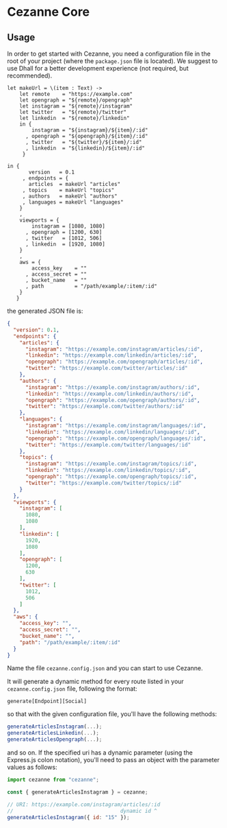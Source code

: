 # Cezanne Core

## Usage

In order to get started with Cezanne, you need a configuration file in the root of your project (where the `package.json` file is located).
We suggest to use Dhall for a better development experience (not required, but recommended).

```dhall
let makeUrl = \(item : Text) ->
    let remote    = "https://example.com"
    let opengraph = "${remote}/opengraph"
    let instagram = "${remote}/instagram"
    let twitter   = "${remote}/twitter"
    let linkedin  = "${remote}/linkedin"
	in {
        instagram = "${instagram}/${item}/:id"
      , opengraph = "${opengraph}/${item}/:id"
      , twitter   = "${twitter}/${item}/:id"
      , linkedin  = "${linkedin}/${item}/:id"
     }

in {
	   version   = 0.1
	 , endpoints = {
       articles  = makeUrl "articles"
     , topics    = makeUrl "topics"
     , authors   = makeUrl "authors"
     , languages = makeUrl "languages"
   	}
    ,
    viewports = {
        instagram = [1080, 1080]
      , opengraph = [1200, 630]
      , twitter   = [1012, 506]
      , linkedin  = [1920, 1080]
    }
    ,
    aws = {
        access_key    = ""
      , access_secret = ""
      , bucket_name   = ""
      , path          = "/path/example/:item/:id"
    }
   }

```

the generated JSON file is:

```json
{
  "version": 0.1,
  "endpoints": {
    "articles": {
      "instagram": "https://example.com/instagram/articles/:id",
      "linkedin": "https://example.com/linkedin/articles/:id",
      "opengraph": "https://example.com/opengraph/articles/:id",
      "twitter": "https://example.com/twitter/articles/:id"
    },
    "authors": {
      "instagram": "https://example.com/instagram/authors/:id",
      "linkedin": "https://example.com/linkedin/authors/:id",
      "opengraph": "https://example.com/opengraph/authors/:id",
      "twitter": "https://example.com/twitter/authors/:id"
    },
    "languages": {
      "instagram": "https://example.com/instagram/languages/:id",
      "linkedin": "https://example.com/linkedin/languages/:id",
      "opengraph": "https://example.com/opengraph/languages/:id",
      "twitter": "https://example.com/twitter/languages/:id"
    },
    "topics": {
      "instagram": "https://example.com/instagram/topics/:id",
      "linkedin": "https://example.com/linkedin/topics/:id",
      "opengraph": "https://example.com/opengraph/topics/:id",
      "twitter": "https://example.com/twitter/topics/:id"
    }
  },
  "viewports": {
    "instagram": [
      1080,
      1080
    ],
    "linkedin": [
      1920,
      1080
    ],
    "opengraph": [
      1200,
      630
    ],
    "twitter": [
      1012,
      506
    ]
  },
  "aws": {
    "access_key": "",
    "access_secret": "",
    "bucket_name": "",
    "path": "/path/example/:item/:id"
  }
}
```

Name the file `cezanne.config.json` and you can start to use Cezanne.

It will generate a dynamic method for every route listed in your `cezanne.config.json` file, following the format:

`generate[Endpoint][Social]`

so that with the given configuration file, you'll have the following methods:

```js
generateArticlesInstagram(...);
generateArticlesLinkedin(...);
generateArticlesOpengraph(...);
```

and so on.
If the specified uri has a dynamic parameter (using the Express.js colon notation), you'll need to pass an object with the parameter values as follows:

```js
import cezanne from "cezanne";

const { generateArticlesInstagram } = cezanne;

// URI: https://example.com/instagram/articles/:id
//                                   dynamic id ^
generateArticlesInstagram({ id: "15" });
```
